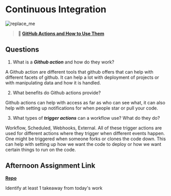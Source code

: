 # Continuous Integration

![replace_me](https://codeworks.blob.core.windows.net/public/assets/img/illustrations/placeholder.svg)

> **📖 [GitHub Actions and How to Use Them](https://codeworksacademy.com/fs-student-guide/resources/wk8-9/05-Github-Actions)**

## Questions

1. What is a ***Github action*** and how do they work?

A Github action are different tools that github offers that can help with different facets of github. It can help a lot with deployment of projects or with manipulating data and how it is handled.

2. What benefits do Github actions provide?

Github actions can help with access as far as who can see what, it can also help with setting up notifications for when people star or pull your code.

3. What types of ***trigger actions*** can a workflow use? What do they do?

Workflow, Scheduled, Webhooks, External. All of these trigger actions are used for different actions where they trigger when different events happen. One might be triggered when someone forks or clones the code down. This can help with setting up how we want the code to deploy or how we want certain things to run on the code.

## Afternoon Assignment Link

**[Repo](https://github.com/jsphbowers/<ASSIGNMENT_REPO>)**

Identify at least 1 takeaway from today's work
